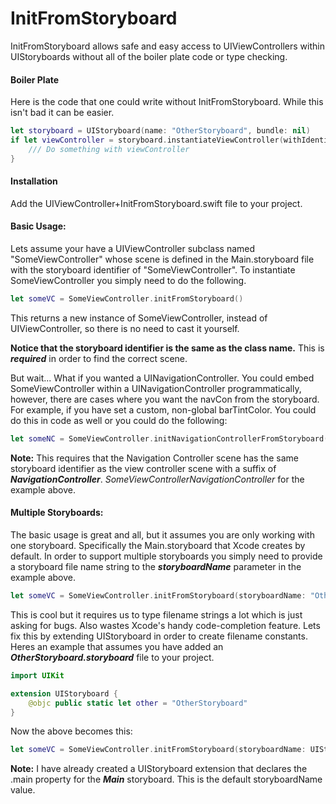 # InitFromStoryboard
InitFromStoryboard allows safe and easy access to UIViewControllers within UIStoryboards without all of the boiler plate code or type checking.

#### Boiler Plate

Here is the code that one could write without InitFromStoryboard.  While this isn't bad it can be easier.
```swift
let storyboard = UIStoryboard(name: "OtherStoryboard", bundle: nil)
if let viewController = storyboard.instantiateViewController(withIdentifier: storyboardIdentifier) as? SomeViewController {
    /// Do something with viewController
}
```


#### Installation

Add the UIViewController+InitFromStoryboard.swift file to your project. 


#### Basic Usage:

Lets assume your have a UIViewController subclass named "SomeViewController" whose scene is defined in the Main.storyboard file with the storyboard identifier of "SomeViewController".  To instantiate SomeViewController you simply need to do the following.

```swift
let someVC = SomeViewController.initFromStoryboard()
```
This returns a new instance of SomeViewController, instead of UIViewController, so there is no need to cast it yourself.

**Notice that the storyboard identifier is the same as the class name.** This is ***required*** in order to find the correct scene.

But wait... What if you wanted a UINavigationController.  You could embed SomeViewController within a UINavigationController programmatically, however, there are cases where you want the navCon from the storyboard.  For example, if you have set a custom, non-global barTintColor.  You could do this in code as well or you could do the following:

```swift
let someNC = SomeViewController.initNavigationControllerFromStoryboard()
```

**Note:** This requires that the Navigation Controller scene has the same storyboard identifier as the view controller scene with a suffix of ***NavigationController***. _SomeViewControllerNavigationController_ for the example above.

#### Multiple Storyboards:

The basic usage is great and all, but it assumes you are only working with one storyboard.  Specifically the Main.storyboard that Xcode creates by default.  In order to support multiple storyboards you simply need to provide a storyboard file name string to the ***storyboardName*** parameter in the example above.

```swift
let someVC = SomeViewController.initFromStoryboard(storyboardName: "OtherStoryboard")
```

This is cool but it requires us to type filename strings a lot which is just asking for bugs.  Also wastes Xcode's handy code-completion feature.  Lets fix this by extending UIStoryboard in order to create filename constants.  Heres an example that assumes you have added an ***OtherStoryboard.storyboard*** file to your project.

```swift
import UIKit

extension UIStoryboard {
    @objc public static let other = "OtherStoryboard"
}
```

Now the above becomes this:
```swift
let someVC = SomeViewController.initFromStoryboard(storyboardName: UIStoryboard.other)
```

**Note:**  I have already created a UIStoryboard extension that declares the .main property for the ***Main*** storyboard.  This is the default storyboardName value.
